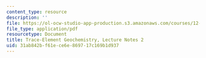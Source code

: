```yaml
---
content_type: resource
description: ''
file: https://ol-ocw-studio-app-production.s3.amazonaws.com/courses/12-479-trace-element-geochemistry-spring-2013/31ab842bf61ece6e869717c169b1d937_MIT12_479S13_lec2.pdf
file_type: application/pdf
resourcetype: Document
title: Trace-Element Geochemistry, Lecture Notes 2
uid: 31ab842b-f61e-ce6e-8697-17c169b1d937
---
```

